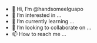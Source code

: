 - 👋 Hi, I’m @handsomeelguapo
- 👀 I’m interested in ...
- 🌱 I’m currently learning ...
- 💞️ I’m looking to collaborate on ...
- 📫 How to reach me ...

<!---
handsomeelguapo/handsomeelguapo is a ✨ special ✨ repository because its `README.md` (this file) appears on your GitHub profile.
You can click the Preview link to take a look at your changes.
--->
